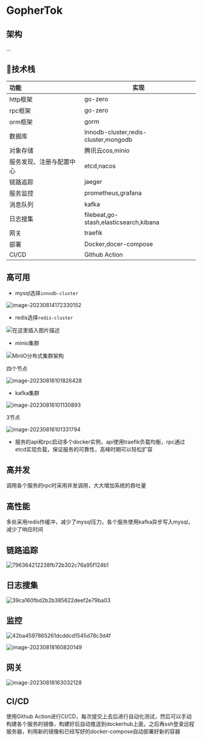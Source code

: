 # GopherTok

## 架构

...

## 🚀技术栈

| 功能                     | 实现                                   |
| :----------------------- | -------------------------------------- |
| http框架                 | go-zero                                |
| rpc框架                  | go-zero                                |
| orm框架                  | gorm                                   |
| 数据库                   | Innodb-cluster,redis-cluster,mongodb   |
| 对象存储                 | 腾讯云cos,minio                        |
| 服务发现、注册与配置中心 | etcd,nacos                             |
| 链路追踪                 | jaeger                                 |
| 服务监控                 | prometheus,grafana                     |
| 消息队列                 | kafka                                  |
| 日志搜集                 | filebeat,go-stash,elasticsearch,kibana |
| 网关                     | traefik                                |
| 部署                     | Docker,docer-compose                   |
| CI/CD                    | Github Action                          |

## 高可用

* mysql选择`innodb-cluster`

![image-20230814172330152](https://raw.githubusercontent.com/liuxianloveqiqi/Xian-imagehost/main/image/image-20230814172330152.png)



* redis选择`redis-cluster`

![在这里插入图片描述](https://raw.githubusercontent.com/liuxianloveqiqi/Xian-imagehost/main/image/watermark,type_ZmFuZ3poZW5naGVpdGk,shadow_10,text_aHR0cHM6Ly9ibG9nLmNzZG4ubmV0L3lyeDQyMDkwOQ==,size_16,color_FFFFFF,t_70.png)

* minio集群

![MinIO分布式集群架构](https://raw.githubusercontent.com/liuxianloveqiqi/Xian-imagehost/main/image/a36949e0b971475499fd9ec95ad3b32d~tplv-k3u1fbpfcp-zoom-in-crop-mark:4536:0:0:0-20230718162200891-20230814172546027.awebp)

四个节点

![image-20230816101826428](https://raw.githubusercontent.com/liuxianloveqiqi/Xian-imagehost/main/image/image-20230816101826428.png)

* kafka集群

![image-20230816101130893](https://raw.githubusercontent.com/liuxianloveqiqi/Xian-imagehost/main/image/image-20230816101130893.png)

3节点

![image-20230816101331794](https://raw.githubusercontent.com/liuxianloveqiqi/Xian-imagehost/main/image/image-20230816101331794.png)

* 服务的api和rpc启动多个docker实例，api使用traefik负载均衡，rpc通过etcd实现负载，保证服务的可靠性，高峰时期可以轻松扩容

## 高并发

调用各个服务的rpc时采用并发调用，大大增加系统的吞吐量

## 高性能

多处采用redis作缓冲，减少了mysql压力，各个服务使用kafka异步写入mysql，减少了响应时间

## 链路追踪



![796364212238fb72b302c76a95f124b1](https://raw.githubusercontent.com/liuxianloveqiqi/Xian-imagehost/main/image/796364212238fb72b302c76a95f124b1.png)

## 日志搜集



![39ca160fbd2b2b385622deef2e79ba03](https://raw.githubusercontent.com/liuxianloveqiqi/Xian-imagehost/main/image/39ca160fbd2b2b385622deef2e79ba03.png)

## 监控



![42ba4597865261dcddcd1545d78c3d4f](https://raw.githubusercontent.com/liuxianloveqiqi/Xian-imagehost/main/image/42ba4597865261dcddcd1545d78c3d4f.png)

![image-20230818160820149](https://raw.githubusercontent.com/liuxianloveqiqi/Xian-imagehost/main/image/image-20230818160820149.png)

## 网关

![image-20230818163032128](https://raw.githubusercontent.com/liuxianloveqiqi/Xian-imagehost/main/image/image-20230818163032128.png)

## CI/CD

使用Github Action进行CI/CD，每次提交上去后进行自动化测试，然后可以手动构建各个服务的镜像，构建好后自动推送到dockerhub上面，之后再ssh登录远程服务器，利用新的镜像和已经写好的docker-compose自动部署好新的容器
